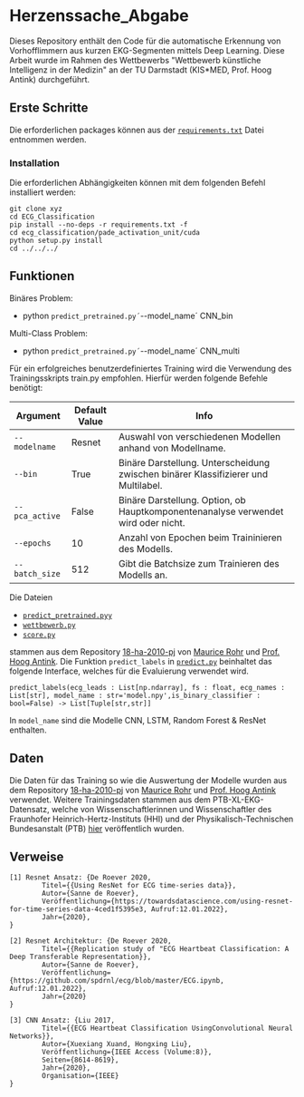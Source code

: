 # Herzenssache_Abgabe
Dieses Repository enthält den Code für die automatische Erkennung von Vorhofflimmern aus kurzen EKG-Segmenten mittels Deep Learning. Diese Arbeit wurde im Rahmen des Wettbewerbs "Wettbewerb künstliche Intelligenz in der Medizin" an der TU Darmstadt (KIS*MED, Prof. Hoog Antink) durchgeführt.

## Erste Schritte
Die erforderlichen packages können aus der [`requirements.txt`](https://github.com/Orbitery/Herzenssache_Abgabe/blob/main/Files/requirements.txt) Datei entnommen werden.
### Installation
Die erforderlichen Abhängigkeiten können mit dem folgenden Befehl installiert werden:
```
git clone xyz
cd ECG_Classification
pip install --no-deps -r requirements.txt -f 
cd ecg_classification/pade_activation_unit/cuda
python setup.py install
cd ../../../
```
## Funktionen

Binäres Problem:
- python `predict_pretrained.py´`--model_name´ CNN_bin

Multi-Class Problem:
- python `predict_pretrained.py´`--model_name´ CNN_multi


Für ein erfolgreiches benutzerdefiniertes Training wird die Verwendung des Trainingsskripts train.py empfohlen. Hierfür werden folgende Befehle benötigt:

| Argument | Default  Value | Info |
| --- | --- | --- |
| `--modelname` | Resnet | Auswahl von verschiedenen Modellen anhand von Modellname. |
| `--bin` | True | Binäre Darstellung. Unterscheidung zwischen binärer Klassifizierer und Multilabel. |
| `--pca_active` | False | Binäre Darstellung. Option, ob Hauptkomponentenanalyse verwendet wird oder nicht. |
| `--epochs` | 10 | Anzahl von Epochen beim Traininieren des Modells. |
| `--batch_size` | 512 | Gibt die Batchsize zum Trainieren des Modells an. |


Die Dateien
 - [`predict_pretrained.pyy`](https://github.com/Orbitery/Herzenssache_Abgabe/blob/main/Files/predict_pretrained.py)
 - [`wettbewerb.py`](https://github.com/Orbitery/Herzenssache_Abgabe/blob/main/Files/wettbewerb.py)
 - [`score.py`](https://github.com/Orbitery/Herzenssache_Abgabe/blob/main/Files/score.py)

stammen aus dem Repository [18-ha-2010-pj](https://github.com/KISMED-TUDa/18-ha-2010-pj) von [Maurice Rohr](https://github.com/MauriceRohr) und [Prof. Hoog Antink](https://github.com/hogius). Die Funktion `predict_labels` in [`predict.py`](https://github.com/Orbitery/Herzenssache_Abgabe/blob/main/Files/predict.py) beinhaltet das folgende Interface, welches für die Evaluierung verwendet wird.

`predict_labels(ecg_leads : List[np.ndarray], fs : float, ecg_names : List[str], model_name : str='model.npy',is_binary_classifier : bool=False) -> List[Tuple[str,str]]`

In `model_name` sind die Modelle CNN, LSTM, Random Forest & ResNet enthalten. 

## Daten

Die Daten für das Training so wie die Auswertung der Modelle wurden aus dem Repository [18-ha-2010-pj](https://github.com/KISMED-TUDa/18-ha-2010-pj) von 
[Maurice Rohr](https://github.com/MauriceRohr) und [Prof. Hoog Antink](https://github.com/hogius) verwendet. Weitere Trainingsdaten stammen aus dem PTB-XL-EKG-Datensatz, welche von Wissenschaftlerinnen und Wissenschaftler des Fraunhofer Heinrich-Hertz-Instituts (HHI) und der Physikalisch-Technischen Bundesanstalt (PTB) [hier](https://www.physionet.org/content/ptb-xl/1.0.1/) veröffentlich wurden.

## Verweise

```
[1] Resnet Ansatz: {De Roever 2020,
        Titel={{Using ResNet for ECG time-series data}},
        Autor={Sanne de Roever},
        Veröffentlichung={https://towardsdatascience.com/using-resnet-for-time-series-data-4ced1f5395e3, Aufruf:12.01.2022},
        Jahr={2020},
}
```

```
[2] Resnet Architektur: {De Roever 2020,
        Titel={{Replication study of "ECG Heartbeat Classification: A Deep Transferable Representation}},
        Autor={Sanne de Roever},
        Veröffentlichung={https://github.com/spdrnl/ecg/blob/master/ECG.ipynb, Aufruf:12.01.2022},
        Jahr={2020}
}
```

```
[3] CNN Ansatz: {Liu 2017,
        Titel={{ECG Heartbeat Classification UsingConvolutional Neural Networks}},
        Autor={Xuexiang Xuand, Hongxing Liu},
        Veröffentlichung={IEEE Access (Volume:8)},
        Seiten={8614-8619},
        Jahr={2020},
        Organisation={IEEE}
}
```
